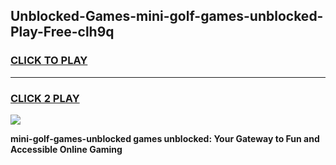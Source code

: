 
## Unblocked-Games-mini-golf-games-unblocked-Play-Free-clh9q
<h3>
<a href="https://premium76.site?title=mini-golf-games-unblocked&ref=21A">CLICK TO PLAY</a></h3>
<hr>

<h3>
<a href="https://premium76.site?title=mini-golf-games-unblocked&ref=21A">CLICK 2 PLAY</a>
  
</h3>

<a href="https://premium76.site?title=mini-golf-games-unblocked&ref=21A"><img src="https://clearcache.store/games.png"></a>


**mini-golf-games-unblocked games unblocked: Your Gateway to Fun and Accessible Online Gaming**

